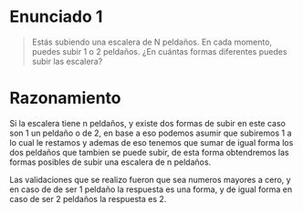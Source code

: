 # Enunciado 1

> Estás subiendo una escalera de N peldaños. En cada momento, puedes subir 1 o 2 peldaños. ¿En cuántas formas diferentes puedes subir las escalera?

# Razonamiento

Si la escalera tiene n peldaños, y existe dos formas de subir en este caso son 1 un peldaño o de 2, en base a eso podemos asumir que subiremos 1 a lo cual le restamos y ademas de eso tenemos que sumar de igual forma los dos peldaños que tambien se puede subir, de esta forma obtendremos las formas posibles de subir una escalera de n peldaños.

Las validaciones que se realizo fueron que sea numeros mayores a cero, y en caso de de ser 1 peldaño la respuesta es una forma, y de igual forma en caso de ser 2 peldaños la respuesta es 2.
